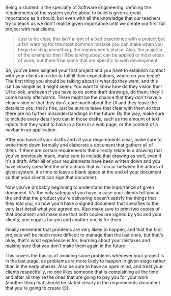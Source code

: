 Being a student in the specialty of Software Engineering, defining the requirements of the system you're about to build is given a great importance as it should, but even with all the knowledge that our teachers try to teach us we don't realize given importance until we create our first full project with real clients.

> Just to be clear, this isn't a rant of a bad experience with a project but a fair warning for the most common mistake you can make when you begin building something, the requirements phase. Also, the majority of the examples that I'll be talking about can be applied to most areas of work, but there'll be some that are specific to web development.

So, you've been asigned your first project and you have to establish contact with your clients in order to fullfill their expectations, where do you begin? The first thing you should be talking about is what do they want, and this isn't as simple as it might seem. You want to know how do they vision their UI to look, and even if you have to do some draft drawings, do them, they'll come handy afterwards. There might be the chance that they don't have a clear vision or that they don't care much about the UI and they leave the details to you, that's fine, just be sure to leave that clear with them so that there are no further misunderstandings in the future. By the way, make sure to include every detail you can in those drafts, such as the amount of text inputs that they want to have in a form in a web page, or the content of a navbar in an application.

After you have all your drafts and all your requirements clear, make sure to write them down formally and elaborate a document that gathers all of them. If there are certain requirements that directly relate to a drawing that you've previously made, make sure to include that drawing as well, even if it's a draft. After all of your requirements have been written down and you have clearly specified the interactions that will occur between the actors of given system, it's time to leave a blank space at the end of your document so that your clients can sign that document.

Now you've probably beginning to understand the importance of given document. It's the only safeguard you have in case your clients tell you at the end that the product you're delivering doesn't satisfy the things that they told you, so now you'll have a signed document that specifies to the very last detail what you agreed on. Also make sure to print two copies of that document and make sure that both copies are signed by you and your clients, one copy is for you and another one is for them.

Finally remember that problems are very likely to happen, and that the first projects will be much more difficult to manage than the last ones, but that's okay, that's what experience is for: learning about your mistakes and making sure that you don't make them again in the future.

This covers the basics of avoiding some problems whenever your project is in the last stage, as problems are more likely to happen in given stage rather than in the early phases. Also be sure to have an open mind, and treat your clients respectfully, no one likes someone that is complaining all the time and after all they're the ones that are going to pay you for your work (another thing that should be stated clearly in the requirements document that you're going to create 😉).